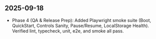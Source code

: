 ## 2025-09-18

- Phase 4 (QA & Release Prep): Added Playwright smoke suite (Boot, QuickStart, Controls Sanity, Pause/Resume, LocalStorage Health). Verified lint, typecheck, unit, e2e, and smoke all pass.
